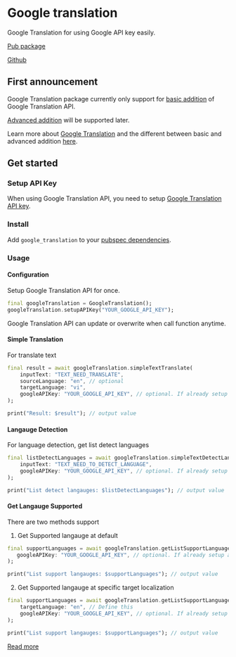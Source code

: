 # Google translation
Google Translation for using Google API key easily.

[Pub package](https://pub.dev/packages/google_translation)

[Github](https://github.com/phithang711/google_translation)

## First announcement

Google Translation package currently only support for [basic addition](https://cloud.google.com/translate/docs/editions#basic) of Google Translation API. 

[Advanced addition](https://cloud.google.com/translate/docs/editions#advanced) will be supported later.

Learn more about [Google Translation](https://cloud.google.com/translate/docs/overview#editions) and the different between basic and advanced addition [here](https://cloud.google.com/translate/docs/editions).

## Get started

### Setup API Key

When using Google Translation API, you need to setup [Google Translation API key](https://cloud.google.com/translate/docs/setup).

### Install

Add `google_translation` to your [pubspec dependencies](https://pub.dev/packages/google_translation/install).

### Usage

#### Configuration

Setup Google Translation API for once.

``` dart
final googleTranslation = GoogleTranslation();
googleTranslation.setupAPIKey("YOUR_GOOGLE_API_KEY");
```

Google Translation API can update or overwrite when call function anytime.

#### Simple Translation

For translate text

``` dart
final result = await googleTranslation.simpleTextTranslate(
    inputText: "TEXT_NEED_TRANSLATE",
    sourceLanguage: "en", // optional
    targetLanguage: "vi",
    googleAPIKey: "YOUR_GOOGLE_API_KEY", // optional. If already setup above then doesn't need
);

print("Result: $result"); // output value
```

#### Langauge Detection

For language detection, get list detect languages

``` dart
final listDetectLanguages = await googleTranslation.simpleTextDetectLanguages(
    inputText: "TEXT_NEED_TO_DETECT_LANGUAGE",
    googleAPIKey: "YOUR_GOOGLE_API_KEY", // optional. If already setup above then doesn't need
);

print("List detect langauges: $listDetectLanguages"); // output value
```

#### Get Langauge Supported

There are two methods support

1. Get Supported langauge at default

``` dart
final supportLanguages = await googleTranslation.getListSupportLanguages(
   googleAPIKey: "YOUR_GOOGLE_API_KEY", // optional. If already setup above then doesn't need
);

print("List support langauges: $supportLanguages"); // output value
```

2. Get Supported langauge at specific target localization

``` dart
final supportLanguages = await googleTranslation.getListSupportLanguages(
    targetLanguage: "en", // Define this
    googleAPIKey: "YOUR_GOOGLE_API_KEY", // optional. If already setup above then doesn't need
);

print("List support langauges: $supportLanguages"); // output value
```


[Read more](https://cloud.google.com/translate/docs/basic/discovering-supported-languages#translate_list_language_names-drest)